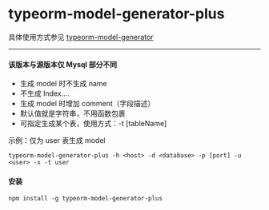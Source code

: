 # typeorm-model-generator-plus

具体使用方式参见 [typeorm-model-generator](https://github.com/Kononnable/typeorm-model-generator)

-------------

#### 该版本与源版本仅 Mysql 部分不同
- 生成 model 时不生成 name
- 不生成 Index....
- 生成 model 时增加 comment（字段描述）
- 默认值就是字符串，不用函数包裹
- 可指定生成某个表，使用方式：-t [tableName]

示例：仅为 user 表生成 model

```shell
typeorm-model-generator-plus -h <host> -d <database> -p [port] -u <user> -x -t user
```


#### 安装
```shell
npm install -g typeorm-model-generator-plus
```